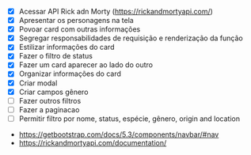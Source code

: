 - [X] Acessar API Rick adn Morty (https://rickandmortyapi.com/)
- [X] Apresentar os personagens na tela
- [X] Povoar card com outras informações
- [X] Segregar responsabilidades de requisição e renderização da função
- [X] Estilizar informações do card
- [X] Fazer o filtro de status
- [X] Fazer um card aparecer ao lado do outro
- [X] Organizar informações do card
- [X] Criar modal
- [X] Criar campos gênero
- [ ] Fazer outros filtros
- [ ] Fazer a paginacao
- [ ] Permitir filtro por nome, status, espécie, gênero, origin and location
- https://getbootstrap.com/docs/5.3/components/navbar/#nav
- https://rickandmortyapi.com/documentation/
